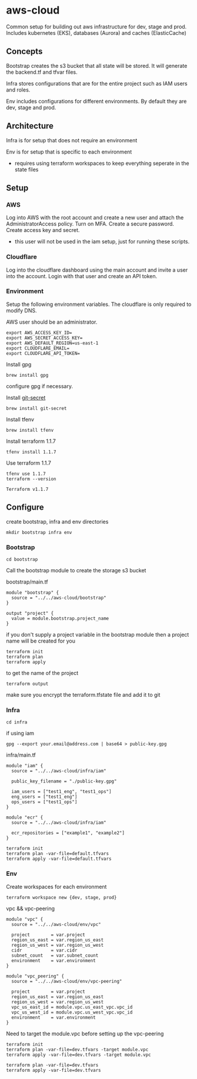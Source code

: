# aws-cloud

Common setup for building out aws infrastructure for dev, stage and prod.  Includes kubernetes (EKS), databases (Aurora) and caches (ElasticCache)

## Concepts

Bootstrap creates the s3 bucket that all state will be stored.  It will generate the backend.tf and tfvar files.

Infra stores configurations that are for the entire project such as IAM users and roles.

Env includes configurations for different environments.  By default they are dev, stage and prod.

## Architecture

Infra is for setup that does not require an environment

Env is for setup that is specific to each environment
 - requires using terraform workspaces to keep everything seperate in the state files

## Setup

### AWS

Log into AWS with the root account and create a new user and attach the AdministratorAccess policy.  Turn on MFA.  Create a secure password.  Create access key and secret.
 - this user will not be used in the iam setup, just for running these scripts.

### Cloudflare

Log into the cloudflare dashboard using the main account and invite a user into the account.  Login with that user and create an API token.

### Environment

Setup the following environment variables.  The cloudflare is only required to modify DNS.

AWS user should be an administrator.

```
export AWS_ACCESS_KEY_ID=
export AWS_SECRET_ACCESS_KEY=
export AWS_DEFAULT_REGION=us-east-1
export CLOUDFLARE_EMAIL=
export CLOUDFLARE_API_TOKEN=
```

Install gpg

```
brew install gpg
```

configure gpg if necessary.

Install [git-secret](https://git-secret.io/)

```
brew install git-secret
```

Install tfenv

```
brew install tfenv
```

Install terraform 1.1.7

```
tfenv install 1.1.7
```

Use terraform 1.1.7

```
tfenv use 1.1.7
terraform --version

Terraform v1.1.7
```

## Configure

create bootstrap, infra and env directories

```
mkdir bootstrap infra env
```

### Bootstrap

```
cd bootstrap
```

Call the bootstrap module to create the storage s3 bucket

bootstrap/main.tf

```
module "bootstrap" {
  source = "../../aws-cloud/bootstrap"
}

output "project" {
  value = module.bootstrap.project_name
}
```

if you don't supply a project variable in the bootstrap module then a project name will be created for you

```
terraform init
terraform plan
terraform apply
```

to get the name of the project

```
terraform output
```

make sure you encrypt the terraform.tfstate file and add it to git


### Infra

```
cd infra
```


if using iam
```
gpg --export your.email@address.com | base64 > public-key.gpg
```

infra/main.tf
```
module "iam" {
  source = "../../aws-cloud/infra/iam"
  
  public_key_filename = "./public-key.gpg"

  iam_users = ["test1_eng", "test1_ops"]
  eng_users = ["test1_eng"]
  ops_users = ["test1_ops"]
}

module "ecr" {
  source = "../../aws-cloud/infra/iam"
  
  ecr_repositories = ["example1", "example2"]
}
```


```
terraform init
terraform plan -var-file=default.tfvars
terraform apply -var-file=default.tfvars
```

### Env

Create workspaces for each environment

```
terraform workspace new {dev, stage, prod}
```

vpc && vpc-peering

```
module "vpc" {
  source = "../../aws-cloud/env/vpc"

  project        = var.project
  region_us_east = var.region_us_east
  region_us_west = var.region_us_west
  cidr           = var.cidr
  subnet_count   = var.subnet_count
  environment    = var.environment
}

module "vpc_peering" {
  source = "../../aws-cloud/env/vpc-peering"

  project        = var.project
  region_us_east = var.region_us_east
  region_us_west = var.region_us_west
  vpc_us_east_id = module.vpc.us_east_vpc.vpc_id
  vpc_us_west_id = module.vpc.us_west_vpc.vpc_id
  environment    = var.environment
}
```

Need to target the module.vpc before setting up the vpc-peering

```
terraform init
terraform plan -var-file=dev.tfvars -target module.vpc
terraform apply -var-file=dev.tfvars -target module.vpc
```

```
terraform plan -var-file=dev.tfvars
terraform apply -var-file=dev.tfvars
```


